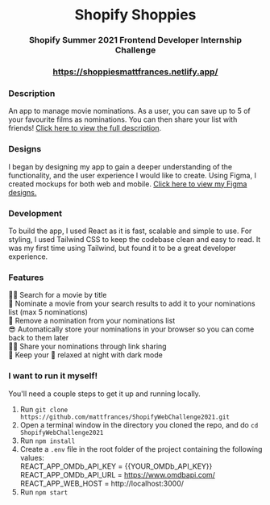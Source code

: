 <h1 align="center">Shopify Shoppies</h1>
<h3 align="center">Shopify Summer 2021 Frontend Developer Internship Challenge</h3>
<h3 align="center"><a href="https://shoppiesmattfrances.netlify.app/" target="_blank">https://shoppiesmattfrances.netlify.app/</a></h3>

### Description

An app to manage movie nominations. As a user, you can save up to 5 of your favourite films as nominations. You can then share your list with friends!
<a href="https://docs.google.com/document/d/1AZO0BZwn1Aogj4f3PDNe1mhq8pKsXZxtrG--EIbP_-w/edit" target="_blank">Click here to view the full description</a>.

### Designs

I began by designing my app to gain a deeper understanding of the functionality, and the user experience I would like to create. Using Figma, I created mockups for both web and mobile. <a href="https://www.figma.com/file/vbWGKHJ52sca5Wk9pMLUOj/TheShoppies?node-id=0%3A1" target="_blank">Click here to view my Figma designs.</a>

### Development

To build the app, I used React as it is fast, scalable and simple to use. For styling, I used Tailwind CSS to keep the codebase clean and easy to read. It was my first time using Tailwind, but found it to be a great developer experience.

### Features

🕵️‍♀️ Search for a movie by title <br>
🍿 Nominate a movie from your search results to add it to your nominations list (max 5 nominations) <br>
🚫 Remove a nomination from your nominations list <br>
😎 Automatically store your nominations in your browser so you can come back to them later <br>
👨‍💻 Share your nominations through link sharing <br>
🌙 Keep your 👀 relaxed at night with dark mode <br>

### I want to run it myself!

You'll need a couple steps to get it up and running locally.

1. Run `git clone https://github.com/mattfrances/ShopifyWebChallenge2021.git`
2. Open a terminal window in the directory you cloned the repo, and do `cd ShopifyWebChallenge2021`
3. Run `npm install`
4. Create a `.env` file in the root folder of the project containing the following values:<br>
   REACT_APP_OMDb_API_KEY = {{YOUR_OMDb_API_KEY}}<br>
   REACT_APP_OMDb_API_URL = https://www.omdbapi.com/<br>
   REACT_APP_WEB_HOST = http://localhost:3000/
5. Run `npm start`
